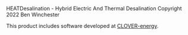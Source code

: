 HEATDesalination - Hybrid Electric And Thermal Desalination
Copyright 2022 Ben Winchester

This product includes software developed at [CLOVER-energy](https://github.com/CLOVER-energy/CLOVER).
